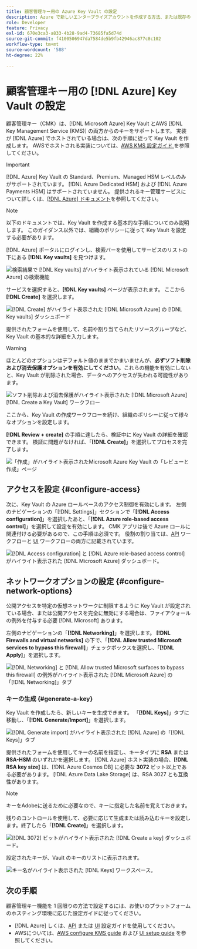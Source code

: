 ```yaml
---
title: 顧客管理キー用の Azure Key Vault の設定
description: Azure で新しいエンタープライズアカウントを作成する方法、または既存のエンタープライズアカウントを使用して Key Vault を作成する方法について説明します。
role: Developer
feature: Privacy
exl-id: 670e3ca3-a833-4b28-9ad4-73685fa5d74d
source-git-commit: f4100506947da7584de5b9fb42946ac877c8c102
workflow-type: tm+mt
source-wordcount: '588'
ht-degree: 22%

---
```


# 顧客管理キー用の [!DNL Azure] Key Vault の設定

顧客管理キー（CMK）は、[!DNL Microsoft Azure] Key Vault とAWS [!DNL Key Management Service (KMS)] の両方からのキーをサポートします。 実装が [!DNL Azure] でホストされている場合は、次の手順に従って Key Vault を作成します。 AWSでホストされる実装については、[AWS KMS 設定ガイド ](../aws/configure-kms.md) を参照してください。

>[!IMPORTANT]
>
>[!DNL Azure] Key Vault の Standard、Premium、Managed HSM レベルのみがサポートされています。 [!DNL Azure Dedicated HSM] および [!DNL Azure Payments HSM] はサポートされていません。 提供されるキー管理サービスについて詳しくは、[[!DNL Azure] ドキュメント](https://learn.microsoft.com/ja-jp/azure/security/fundamentals/key-management#azure-key-management-services)を参照してください。

>[!NOTE]
>
>以下のドキュメントでは、Key Vault を作成する基本的な手順についてのみ説明します。 このガイダンス以外では、組織のポリシーに従って Key Vault を設定する必要があります。

[!DNL Azure] ポータルにログインし、検索バーを使用してサービスのリストの下にある **[!DNL Key vaults]** を見つけます。

![ 検索結果で [!DNL Key vaults] がハイライト表示されている [!DNL Microsoft Azure] の検索機能 ](../../../images/governance-privacy-security/customer-managed-keys/access-key-vaults.png)

サービスを選択すると、**[!DNL Key vaults]** ページが表示されます。 ここから **[!DNL Create]** を選択します。 

![[!DNL Create] がハイライト表示された [!DNL Microsoft Azure] の [!DNL Key vaults] ダッシュボード ](../../../images/governance-privacy-security/customer-managed-keys/create-key-vault.png)

提供されたフォームを使用して、名前や割り当てられたリソースグループなど、Key Vault の基本的な詳細を入力します。

>[!WARNING]
>
>ほとんどのオプションはデフォルト値のままでかまいませんが、**必ずソフト削除および消去保護オプションを有効にしてください**。これらの機能を有効にしないと、Key Vault が削除された場合、データへのアクセスが失われる可能性があります。
>
>![ ソフト削除および消去保護がハイライト表示された [!DNL Microsoft Azure] [!DNL Create a Key Vault] ワークフロー ](../../../images/governance-privacy-security/customer-managed-keys/basic-config.png)

ここから、Key Vault の作成ワークフローを続け、組織のポリシーに従って様々なオプションを設定します。

**[!DNL Review + create]** の手順に達したら、検証中に Key Vault の詳細を確認できます。 検証に問題がなければ、「**[!DNL Create]**」を選択してプロセスを完了します。

![ 「作成」がハイライト表示されたMicrosoft Azure Key Vault の「レビューと作成」ページ ](../../../images/governance-privacy-security/customer-managed-keys/finish-creation.png)

## アクセスを設定 {#configure-access}

次に、Key Vault の Azure ロールベースのアクセス制御を有効にします。 左側のナビゲーションの「[!DNL Settings]」セクションで「**[!DNL Access configuration]**」を選択したあと、「**[!DNL Azure role-based access control]**」を選択して設定を有効にします。 CMK アプリは後で Azure ロールに関連付ける必要があるので、この手順は必須です。 役割の割り当ては、[API](./api-set-up.md#assign-to-role) ワークフローと [UI](./ui-set-up.md#assign-to-role) ワークフローの両方に記載されています。

![[!DNL Access configuration] と [!DNL Azure role-based access control] がハイライト表示された [!DNL Microsoft Azure] ダッシュボード。](../../../images/governance-privacy-security/customer-managed-keys/access-configuration.png)

## ネットワークオプションの設定 {#configure-network-options}

公開アクセスを特定の仮想ネットワークに制限するように Key Vault が設定されている場合、または公開アクセスを完全に無効にする場合は、ファイアウォールの例外を付与する必要 [!DNL Microsoft] あります。

左側のナビゲーションの「**[!DNL Networking]**」を選択します。 **[!DNL Firewalls and virtual networks]** の下で、「**[!DNL Allow trusted Microsoft services to bypass this firewall]**」チェックボックスを選択し、「**[!DNL Apply]**」を選択します。

![[!DNL Networking] と [!DNL Allow trusted Microsoft surfaces to bypass this firewall] の例外がハイライト表示された [!DNL Microsoft Azure] の「[!DNL Networking]」タブ ](../../../images/governance-privacy-security/customer-managed-keys/networking.png)

### キーの生成 {#generate-a-key}

Key Vault を作成したら、新しいキーを生成できます。 「**[!DNL Keys]**」タブに移動し、「**[!DNL Generate/Import]**」を選択します。

![[!DNL Generate import] がハイライト表示された [!DNL Azure] の「[!DNL Keys]」タブ ](../../../images/governance-privacy-security/customer-managed-keys/view-keys.png)

提供されたフォームを使用してキーの名前を指定し、キータイプに **RSA** または **RSA-HSM** のいずれかを選択します。 [!DNL Azure] ホスト実装の場合、**[!DNL RSA key size]** は、[!DNL Azure Cosmos DB] に必要な **3072** ビット以上である必要があります。 [!DNL Azure Data Lake Storage] は、RSA 3027 とも互換性があります。

>[!NOTE]
>
>キーをAdobeに送るために必要なので、キーに指定した名前を覚えておきます。

残りのコントロールを使用して、必要に応じて生成または読み込むキーを設定します。終了したら「**[!DNL Create]**」を選択します。

![[!DNL 3072] ビットがハイライト表示された [!DNL Create a key] ダッシュボード。](../../../images/governance-privacy-security/customer-managed-keys/configure-key.png)

設定されたキーが、Vault のキーのリストに表示されます。

![ キー名がハイライト表示された [!DNL Keys] ワークスペース。](../../../images/governance-privacy-security/customer-managed-keys/key-added.png)

## 次の手順

顧客管理キー機能を 1 回限りの方法で設定するには、お使いのプラットフォームのホスティング環境に応じた設定ガイドに従ってください。

- [!DNL Azure] しくは、[API](./api-set-up.md) または [UI](./ui-set-up.md) 設定ガイドを使用してください。
- AWSについては、[AWS configure KMS guide](../aws/configure-kms.md) および [UI setup guide](../aws/ui-set-up.md) を参照してください。
